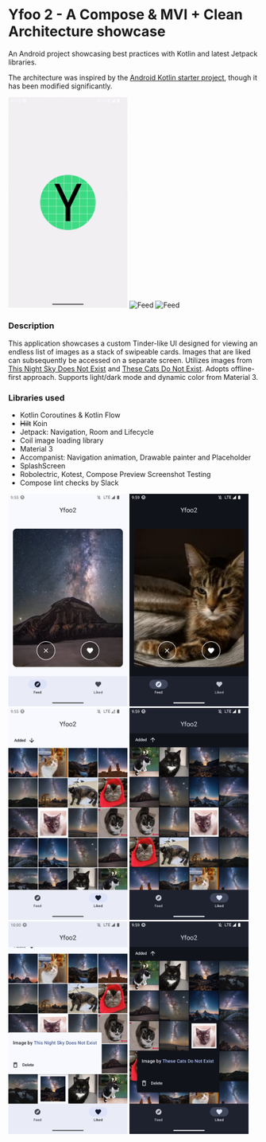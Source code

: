 # Yfoo 2 - A Compose & MVI + Clean Architecture showcase

An Android project showcasing best practices with Kotlin and latest Jetpack libraries.

The architecture was inspired by the [Android Kotlin starter project](https://github.com/krzdabrowski/android-starter-2022), though it has been modified significantly.

<img src="readme/splash.gif" alt="Feed" width="240"> <img src="readme/feed.gif" alt="Feed" width="240"> <img src="readme/liked.gif" alt="Feed" width="240">

### Description

This application showcases a custom Tinder-like UI designed for viewing an endless list of images as
a stack of swipeable cards. Images that are liked can subsequently be accessed on a separate screen.
Utilizes images
from [This Night Sky Does Not Exist](https://www.arthurfindelair.com/thisnightskydoesnotexist/)
and [These Cats Do Not Exist](https://thesecatsdonotexist.com/). Adopts offline-first approach.
Supports light/dark mode and dynamic color from Material 3.

### Libraries used

* Kotlin Coroutines & Kotlin Flow
* ~~Hilt~~ Koin
* Jetpack: Navigation, Room and Lifecycle
* Coil image loading library
* Material 3
* Accompanist: Navigation animation, Drawable painter and Placeholder
* SplashScreen
* Robolectric, Kotest, Compose Preview Screenshot Testing
* Compose lint checks by Slack

<img src="readme/feed_day.png" alt="Feed" width="240"> <img src="readme/feed_night.png" alt="Feed with night mode" width="240"> <img src="readme/liked_day.png" alt="Liked" width="240"> <img src="readme/liked_night.png" alt="Liked with night mode" width="240"> <img src="readme/liked_day_2.png" alt="Liked" width="240"> <img src="readme/liked_night_2.png" alt="Liked with night mode" width="240">
